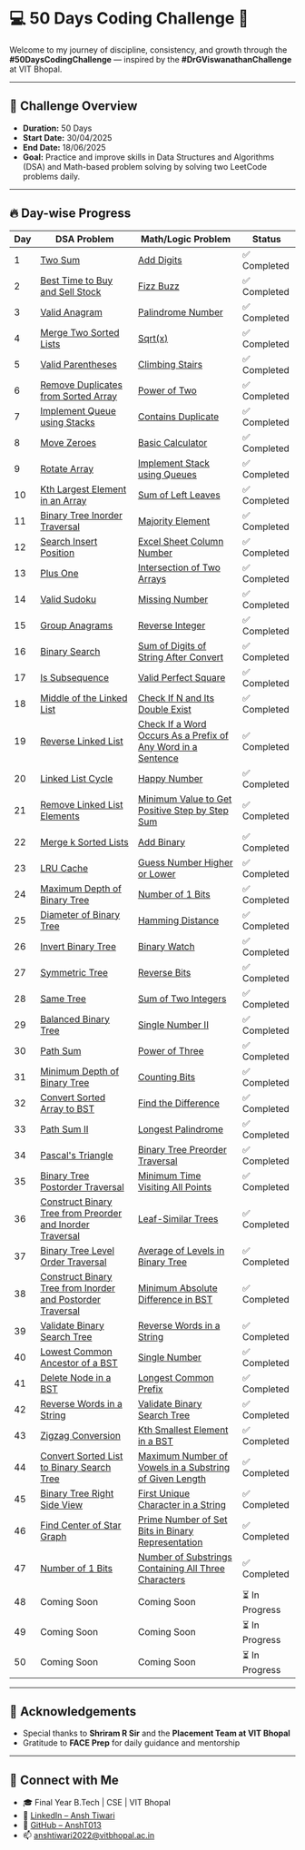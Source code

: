 # 💻 50 Days Coding Challenge 🚀

Welcome to my journey of discipline, consistency, and growth through the **#50DaysCodingChallenge** — inspired by the **#DrGViswanathanChallenge** at VIT Bhopal.

---

## 📅 Challenge Overview

- **Duration:** 50 Days  
- **Start Date:** 30/04/2025  
- **End Date:** 18/06/2025  
- **Goal:** Practice and improve skills in Data Structures and Algorithms (DSA) and Math-based problem solving by solving two LeetCode problems daily.

---

## 🔥 Day-wise Progress

| Day | DSA Problem | Math/Logic Problem | Status |
|-----|-------------|--------------------|--------|
| 1 | [Two Sum](https://leetcode.com/problems/two-sum/) | [Add Digits](https://leetcode.com/problems/add-digits/) | ✅ Completed |
| 2 | [Best Time to Buy and Sell Stock](https://leetcode.com/problems/best-time-to-buy-and-sell-stock/) | [Fizz Buzz](https://leetcode.com/problems/fizz-buzz/) | ✅ Completed |
| 3 | [Valid Anagram](https://leetcode.com/problems/valid-anagram/) | [Palindrome Number](https://leetcode.com/problems/palindrome-number/) | ✅ Completed |
| 4 | [Merge Two Sorted Lists](https://leetcode.com/problems/merge-two-sorted-lists/) | [Sqrt(x)](https://leetcode.com/problems/sqrtx/) | ✅ Completed |
| 5 | [Valid Parentheses](https://leetcode.com/problems/valid-parentheses/) | [Climbing Stairs](https://leetcode.com/problems/climbing-stairs/) | ✅ Completed |
| 6 | [Remove Duplicates from Sorted Array](https://leetcode.com/problems/remove-duplicates-from-sorted-array/) | [Power of Two](https://leetcode.com/problems/power-of-two/) | ✅ Completed |
| 7 | [Implement Queue using Stacks](https://leetcode.com/problems/implement-queue-using-stacks/) | [Contains Duplicate](https://leetcode.com/problems/contains-duplicate/) | ✅ Completed |
| 8 | [Move Zeroes](https://leetcode.com/problems/move-zeroes/) | [Basic Calculator](https://leetcode.com/problems/basic-calculator/) | ✅ Completed |
| 9 | [Rotate Array](https://leetcode.com/problems/rotate-array/) | [Implement Stack using Queues](https://leetcode.com/problems/implement-stack-using-queues/) | ✅ Completed |
| 10 | [Kth Largest Element in an Array](https://leetcode.com/problems/kth-largest-element-in-an-array/) | [Sum of Left Leaves](https://leetcode.com/problems/sum-of-left-leaves/) | ✅ Completed |
| 11 | [Binary Tree Inorder Traversal](https://leetcode.com/problems/binary-tree-inorder-traversal/) | [Majority Element](https://leetcode.com/problems/majority-element/) | ✅ Completed |
| 12 | [Search Insert Position](https://leetcode.com/problems/search-insert-position/) | [Excel Sheet Column Number](https://leetcode.com/problems/excel-sheet-column-number/) | ✅ Completed |
| 13 | [Plus One](https://leetcode.com/problems/plus-one/) | [Intersection of Two Arrays](https://leetcode.com/problems/intersection-of-two-arrays/) | ✅ Completed |
| 14 | [Valid Sudoku](https://leetcode.com/problems/valid-sudoku/) | [Missing Number](https://leetcode.com/problems/missing-number/) | ✅ Completed |
| 15 | [Group Anagrams](https://leetcode.com/problems/group-anagrams/) | [Reverse Integer](https://leetcode.com/problems/reverse-integer/) | ✅ Completed |
| 16 | [Binary Search](https://leetcode.com/problems/binary-search/) | [Sum of Digits of String After Convert](https://leetcode.com/problems/sum-of-digits-of-string-after-convert/) | ✅ Completed |
| 17 | [Is Subsequence](https://leetcode.com/problems/is-subsequence/) | [Valid Perfect Square](https://leetcode.com/problems/valid-perfect-square/) | ✅ Completed |
| 18 | [Middle of the Linked List](https://leetcode.com/problems/middle-of-the-linked-list/) | [Check If N and Its Double Exist](https://leetcode.com/problems/check-if-n-and-its-double-exist/) | ✅ Completed |
| 19 | [Reverse Linked List](https://leetcode.com/problems/reverse-linked-list/) | [Check If a Word Occurs As a Prefix of Any Word in a Sentence](https://leetcode.com/problems/check-if-a-word-occurs-as-a-prefix-of-any-word-in-a-sentence/) | ✅ Completed |
| 20 | [Linked List Cycle](https://leetcode.com/problems/linked-list-cycle/) | [Happy Number](https://leetcode.com/problems/happy-number/) | ✅ Completed |
| 21 | [Remove Linked List Elements](https://leetcode.com/problems/remove-linked-list-elements/) | [Minimum Value to Get Positive Step by Step Sum](https://leetcode.com/problems/minimum-value-to-get-positive-step-by-step-sum/) | ✅ Completed |
| 22 | [Merge k Sorted Lists](https://leetcode.com/problems/merge-k-sorted-lists/) | [Add Binary](https://leetcode.com/problems/add-binary/) | ✅ Completed |
| 23 | [LRU Cache](https://leetcode.com/problems/lru-cache/) | [Guess Number Higher or Lower](https://leetcode.com/problems/guess-number-higher-or-lower/) | ✅ Completed |
| 24 | [Maximum Depth of Binary Tree](https://leetcode.com/problems/maximum-depth-of-binary-tree/) | [Number of 1 Bits](https://leetcode.com/problems/number-of-1-bits/) | ✅ Completed |
| 25 | [Diameter of Binary Tree](https://leetcode.com/problems/diameter-of-binary-tree/) | [Hamming Distance](https://leetcode.com/problems/hamming-distance/) | ✅ Completed |
| 26 | [Invert Binary Tree](https://leetcode.com/problems/invert-binary-tree/) | [Binary Watch](https://leetcode.com/problems/binary-watch/) | ✅ Completed |
| 27 | [Symmetric Tree](https://leetcode.com/problems/symmetric-tree/) | [Reverse Bits](https://leetcode.com/problems/reverse-bits/) | ✅ Completed |
| 28 | [Same Tree](https://leetcode.com/problems/same-tree/) | [Sum of Two Integers](https://leetcode.com/problems/sum-of-two-integers/) | ✅ Completed |
| 29 | [Balanced Binary Tree](https://leetcode.com/problems/balanced-binary-tree/) | [Single Number II](https://leetcode.com/problems/single-number-ii/) | ✅ Completed |
| 30 | [Path Sum](https://leetcode.com/problems/path-sum/) | [Power of Three](https://leetcode.com/problems/power-of-three/) | ✅ Completed |
| 31 | [Minimum Depth of Binary Tree](https://leetcode.com/problems/minimum-depth-of-binary-tree/) | [Counting Bits](https://leetcode.com/problems/counting-bits/) | ✅ Completed |
| 32 | [Convert Sorted Array to BST](https://leetcode.com/problems/convert-sorted-array-to-binary-search-tree/) | [Find the Difference](https://leetcode.com/problems/find-the-difference/) | ✅ Completed |
| 33 | [Path Sum II](https://leetcode.com/problems/path-sum-ii/) | [Longest Palindrome](https://leetcode.com/problems/longest-palindrome/) | ✅ Completed |
| 34 | [Pascal's Triangle](https://leetcode.com/problems/pascals-triangle/) | [Binary Tree Preorder Traversal](https://leetcode.com/problems/binary-tree-preorder-traversal/) | ✅ Completed |
| 35 | [Binary Tree Postorder Traversal](https://leetcode.com/problems/binary-tree-postorder-traversal/) | [Minimum Time Visiting All Points](https://leetcode.com/problems/minimum-time-visiting-all-points/) | ✅ Completed |
| 36 | [Construct Binary Tree from Preorder and Inorder Traversal](https://leetcode.com/problems/construct-binary-tree-from-preorder-and-inorder-traversal/) | [Leaf-Similar Trees](https://leetcode.com/problems/leaf-similar-trees/) | ✅ Completed |
| 37 | [Binary Tree Level Order Traversal](https://leetcode.com/problems/binary-tree-level-order-traversal/) | [Average of Levels in Binary Tree](https://leetcode.com/problems/average-of-levels-in-binary-tree/) | ✅ Completed |
| 38 | [Construct Binary Tree from Inorder and Postorder Traversal](https://leetcode.com/problems/construct-binary-tree-from-inorder-and-postorder-traversal/) | [Minimum Absolute Difference in BST](https://leetcode.com/problems/minimum-absolute-difference-in-bst/) | ✅ Completed |
| 39 | [Validate Binary Search Tree](https://leetcode.com/problems/validate-binary-search-tree/) | [Reverse Words in a String](https://leetcode.com/problems/reverse-words-in-a-string/) | ✅ Completed |
| 40 | [Lowest Common Ancestor of a BST](https://leetcode.com/problems/lowest-common-ancestor-of-a-binary-search-tree/) | [Single Number](https://leetcode.com/problems/single-number/) | ✅ Completed |
| 41 | [Delete Node in a BST](https://leetcode.com/problems/delete-node-in-a-bst/) | [Longest Common Prefix](https://leetcode.com/problems/longest-common-prefix/) | ✅ Completed |
| 42 | [Reverse Words in a String](https://leetcode.com/problems/reverse-words-in-a-string/) | [Validate Binary Search Tree](https://leetcode.com/problems/validate-binary-search-tree/) | ✅ Completed |
| 43 | [Zigzag Conversion](https://leetcode.com/problems/zigzag-conversion/) | [Kth Smallest Element in a BST](https://leetcode.com/problems/kth-smallest-element-in-a-bst/) | ✅ Completed |
| 44 | [Convert Sorted List to Binary Search Tree](https://leetcode.com/problems/convert-sorted-list-to-binary-search-tree/) | [Maximum Number of Vowels in a Substring of Given Length](https://leetcode.com/problems/maximum-number-of-vowels-in-a-substring-of-given-length/) | ✅ Completed |
| 45 | [Binary Tree Right Side View](https://leetcode.com/problems/binary-tree-right-side-view/) | [First Unique Character in a String](https://leetcode.com/problems/first-unique-character-in-a-string/) | ✅ Completed |
| 46 | [Find Center of Star Graph](https://leetcode.com/problems/find-center-of-star-graph/) | [Prime Number of Set Bits in Binary Representation](https://leetcode.com/problems/prime-number-of-set-bits-in-binary-representation/) | ✅ Completed |
| 47 | [Number of 1 Bits](https://leetcode.com/problems/number-of-1-bits/) | [Number of Substrings Containing All Three Characters](https://leetcode.com/problems/number-of-substrings-containing-all-three-characters/) | ✅ Completed |
| 48 | Coming Soon | Coming Soon | ⏳ In Progress |
| 49 | Coming Soon | Coming Soon | ⏳ In Progress |
| 50 | Coming Soon | Coming Soon | ⏳ In Progress |

---

## 🙏 Acknowledgements

- Special thanks to **Shriram R Sir** and the **Placement Team at VIT Bhopal**  
- Gratitude to **FACE Prep** for daily guidance and mentorship

---

## 📌 Connect with Me

- 🎓 Final Year B.Tech | CSE | VIT Bhopal  
- 🔗 [LinkedIn – Ansh Tiwari](https://www.linkedin.com/in/ansh-tiwari-577a72246)  
- 📂 [GitHub – AnshT013](https://github.com/AnshT013)  
- 📫 anshtiwari2022@vitbhopal.ac.in  
